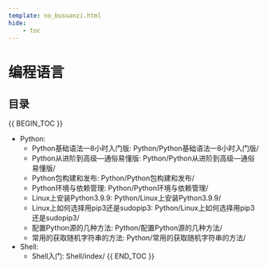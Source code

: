 ```yaml
---
template: no_busuanzi.html
hide:
    - toc
---
```

# 编程语言

## 目录

{{ BEGIN_TOC }}
- Python:
  - Python基础语法—8小时入门版: Python/Python基础语法—8小时入门版/
  - Python从进阶到高级—通俗易懂版: Python/Python从进阶到高级—通俗易懂版/
  - Python包构建和发布: Python/Python包构建和发布/
  - Python环境与依赖管理: Python/Python环境与依赖管理/
  - Linux上安装Python3.9.9: Python/Linux上安装Python3.9.9/
  - Linux上如何选择用pip3还是sudopip3: Python/Linux上如何选择用pip3还是sudopip3/
  - 配置Python源的几种方法: Python/配置Python源的几种方法/
  - 常用的获取随机字符串的方法: Python/常用的获取随机字符串的方法/
- Shell:
  - Shell入门: Shell/index/
{{ END_TOC }}